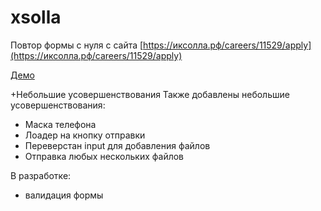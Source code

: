 # xsolla
Повтор формы с нуля с сайта 
[https://иксолла.рф/careers/11529/apply](https://иксолла.рф/careers/11529/apply)

[Демо](http://qeru.ru/xsolla/)

+Небольшие усовершенствования
Также добавлены небольшие усовершенствования:
- Маска телефона
- Лоадер на кнопку отправки
- Переверстан input для добавления файлов
- Отправка любых нескольких файлов 

В разработке:
- валидация формы
